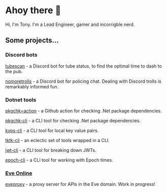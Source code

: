 # Ahoy there 👋

Hi, I'm Tony. I'm a Lead Engineer, gamer and incorrigble nerd.

## Some projects...

### Discord bots

[tubescan](https://github.com/tonycknight/tubescan) - a Discord bot for tube status, to find the optimal time to dash to the pub.

[nomoretrolls](https://github.com/tonycknight/nomoretrolls) - a Discord bot for policing chat. Dealing with Discord trolls is remarkably informed fun.

### Dotnet tools

[pkgchk=action](https://github.com/tonycknight/pkgchk-action) - a Github action for checking .Net package dependencies.

[pkgchk-cli](https://github.com/tonycknight/pkgchk-cli) - a CLI tool for checking .Net package dependencies.

[kvps-cli](https://github.com/tonycknight/kvps-cli) - a CLI tool for local key value pairs.

[tktk-cli](https://github.com/tonycknight/tktk-cli) - an eclectic set of tools wrapped in a CLI.

[jwt-cli](https://github.com/tonycknight/jwt-cli) - a CLI tool for breaking down JWTs.

[epoch-cli](https://github.com/tonycknight/epoch-cli) - a CLI tool for working with Epoch times.

### [Eve Online](https://www.eveonline.com/)

[eveproxy](https://github.com/tonycknight/eveproxy) - a proxy server for APIs in the Eve domain. Work in progress!
